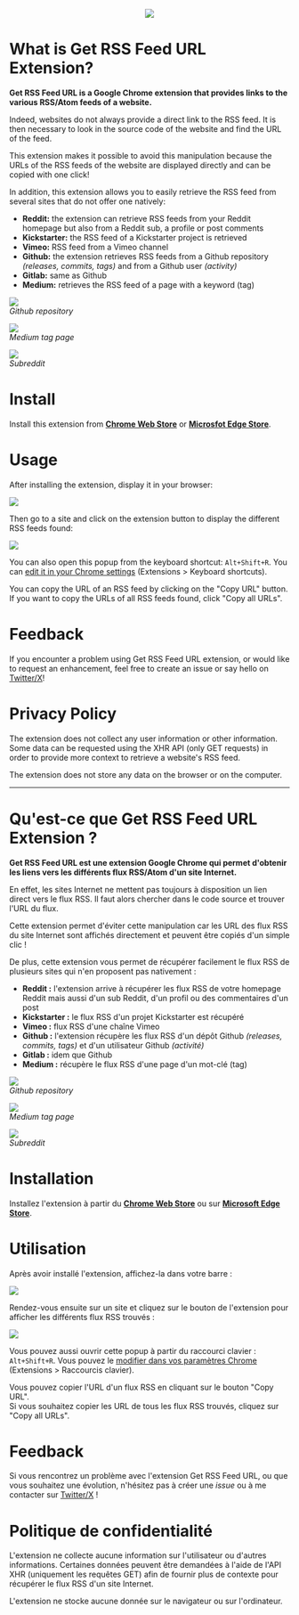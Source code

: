 <p align="center">
<a href="https://chrome.google.com/webstore/detail/get-rss-feed-url/kfghpdldaipanmkhfpdcjglncmilendn?hl=fr"><img src="docs/get-rss-feed-url-extension_1.png"/></a>
</p>


# What is Get RSS Feed URL Extension?


**Get RSS Feed URL is a Google Chrome extension that provides links to the various RSS/Atom feeds of a website.**

Indeed, websites do not always provide a direct link to the RSS feed. It is then necessary to look in the source code of the website and find the URL of the feed.

This extension makes it possible to avoid this manipulation because the URLs of the RSS feeds of the website are displayed directly and can be copied with one click!

In addition, this extension allows you to easily retrieve the RSS feed from several sites that do not offer one natively:

* **Reddit:** the extension can retrieve RSS feeds from your Reddit homepage but also from a Reddit sub, a profile or post comments
* **Kickstarter:** the RSS feed of a Kickstarter project is retrieved
* **Vimeo:** RSS feed from a Vimeo channel
* **Github:** the extension retrieves RSS feeds from a Github repository *(releases, commits, tags)* and from a Github user *(activity)*
* **Gitlab:** same as Github
* **Medium:** retrieves the RSS feed of a page with a keyword (tag)

![](docs/get-rss-feed-url-extension_github-repo.png)  
*Github repository*

![](docs/get-rss-feed-url-extension_medium-tag.png)  
*Medium tag page*

![](docs/get-rss-feed-url-extension_reddit-sub.png)  
*Subreddit*


# Install

Install this extension from [**Chrome Web Store**](https://chrome.google.com/webstore/detail/get-rss-feed-url/kfghpdldaipanmkhfpdcjglncmilendn) or [**Microsfot Edge Store**](https://microsoftedge.microsoft.com/addons/detail/get-rss-feed-url/pgbelohmepchkohpdldadopkblkgbjom).


# Usage

After installing the extension, display it in your browser:

![](docs/get-rss-feed-url-extension_2.png)

Then go to a site and click on the extension button to display the different RSS feeds found:

![](docs/get-rss-feed-url-extension_3.png)

You can also open this popup from the keyboard shortcut: `Alt+Shift+R`. You can [edit it in your Chrome settings](chrome://extensions/shortcuts) (Extensions > Keyboard shortcuts).

You can copy the URL of an RSS feed by clicking on the "Copy URL" button.
If you want to copy the URLs of all RSS feeds found, click "Copy all URLs".


# Feedback

If you encounter a problem using Get RSS Feed URL extension, or would like to request an enhancement, feel free to create an issue or say hello on [Twitter/X](https://twitter.com/shevabam)!


# Privacy Policy

The extension does not collect any user information or other information. Some data can be requested using the XHR API (only GET requests) in order to provide more context to retrieve a website's RSS feed.

The extension does not store any data on the browser or on the computer.



---



# Qu'est-ce que Get RSS Feed URL Extension ?


**Get RSS Feed URL est une extension Google Chrome qui permet d'obtenir les liens vers les différents flux RSS/Atom d'un site Internet.**

En effet, les sites Internet ne mettent pas toujours à disposition un lien direct vers le flux RSS. Il faut alors chercher dans le code source et trouver l'URL du flux.

Cette extension permet d'éviter cette manipulation car les URL des flux RSS du site Internet sont affichés directement et peuvent être copiés d'un simple clic !

De plus, cette extension vous permet de récupérer facilement le flux RSS de plusieurs sites qui n'en proposent pas nativement :

* **Reddit :** l'extension arrive à récupérer les flux RSS de votre homepage Reddit mais aussi d'un sub Reddit, d'un profil ou des commentaires d'un post
* **Kickstarter :** le flux RSS d'un projet Kickstarter est récupéré
* **Vimeo :** flux RSS d'une chaîne Vimeo
* **Github :** l'extension récupère les flux RSS d'un dépôt Github *(releases, commits, tags)* et d'un utilisateur Github *(activité)*
* **Gitlab :** idem que Github
* **Medium :** récupère le flux RSS d'une page d'un mot-clé (tag)

![](docs/get-rss-feed-url-extension_github-repo.png)  
*Github repository*

![](docs/get-rss-feed-url-extension_medium-tag.png)  
*Medium tag page*

![](docs/get-rss-feed-url-extension_reddit-sub.png)  
*Subreddit*


# Installation

Installez l'extension à partir du [**Chrome Web Store**](https://chrome.google.com/webstore/detail/get-rss-feed-url/kfghpdldaipanmkhfpdcjglncmilendn?hl=fr) ou sur [**Microsoft Edge Store**](https://microsoftedge.microsoft.com/addons/detail/get-rss-feed-url/pgbelohmepchkohpdldadopkblkgbjom).


# Utilisation

Après avoir installé l'extension, affichez-la dans votre barre :

![](docs/get-rss-feed-url-extension_2.png)

Rendez-vous ensuite sur un site et cliquez sur le bouton de l'extension pour afficher les différents flux RSS trouvés :

![](docs/get-rss-feed-url-extension_3.png)

Vous pouvez aussi ouvrir cette popup à partir du raccourci clavier : `Alt+Shift+R`. Vous pouvez le [modifier dans vos paramètres Chrome](chrome://extensions/shortcuts) (Extensions > Raccourcis clavier).

Vous pouvez copier l'URL d'un flux RSS en cliquant sur le bouton "Copy URL".  
Si vous souhaitez copier les URL de tous les flux RSS trouvés, cliquez sur "Copy all URLs".


# Feedback

Si vous rencontrez un problème avec l'extension Get RSS Feed URL, ou que vous souhaitez une évolution, n'hésitez pas à créer une *issue* ou à me contacter sur [Twitter/X](https://twitter.com/shevabam) !


# Politique de confidentialité

L'extension ne collecte aucune information sur l'utilisateur ou d'autres informations. Certaines données peuvent être demandées à l'aide de l'API XHR (uniquement les requêtes GET) afin de fournir plus de contexte pour récupérer le flux RSS d'un site Internet.

L'extension ne stocke aucune donnée sur le navigateur ou sur l'ordinateur. 

